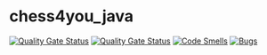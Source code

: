 # chess4you_java
[![Quality Gate Status](https://sonarcloud.io/api/project_badges/measure?project=Bliblob_chess4you_java&metric=alert_status)](https://sonarcloud.io/dashboard?id=Bliblob_chess4you_java)
[![Quality Gate Status](https://sonarcloud.io/api/project_badges/measure?project=Bliblob_chess4you_java&metric=alert_status)](https://sonarcloud.io/dashboard?id=Bliblob_chess4you_java)
[![Code Smells](https://sonarcloud.io/api/project_badges/measure?project=Bliblob_chess4you_java&metric=code_smells)](https://sonarcloud.io/dashboard?id=Bliblob_chess4you_java)
[![Bugs](https://sonarcloud.io/api/project_badges/measure?project=Bliblob_chess4you_java&metric=bugs)](https://sonarcloud.io/dashboard?id=Bliblob_chess4you_java)
